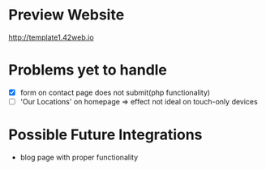 # Preview Website
http://template1.42web.io

# Problems yet to handle
- [x] form on contact page does not submit(php functionality)
- [ ] 'Our Locations' on homepage => effect not ideal on touch-only devices

# Possible Future Integrations
- blog page with proper functionality
